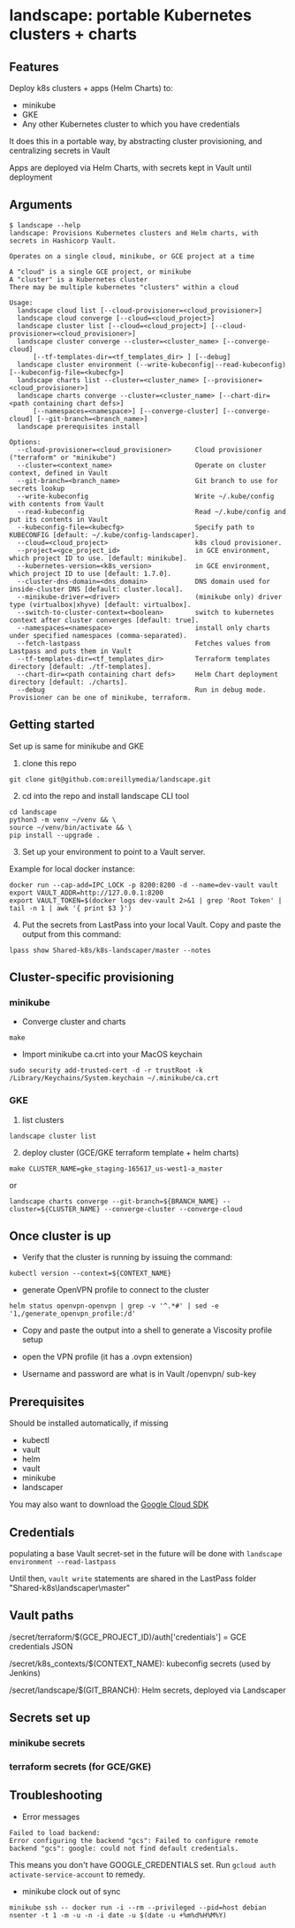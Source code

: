 # landscape: portable Kubernetes clusters + charts

## Features
Deploy k8s clusters + apps (Helm Charts) to:
- minikube
- GKE
- Any other Kubernetes cluster to which you have credentials

It does this in a portable way, by abstracting cluster provisioning, and centralizing secrets in Vault

Apps are deployed via Helm Charts, with secrets kept in Vault until deployment

## Arguments
```
$ landscape --help
landscape: Provisions Kubernetes clusters and Helm charts, with secrets in Hashicorp Vault.

Operates on a single cloud, minikube, or GCE project at a time

A "cloud" is a single GCE project, or minikube
A "cluster" is a Kubernetes cluster
There may be multiple kubernetes "clusters" within a cloud

Usage:
  landscape cloud list [--cloud-provisioner=<cloud_provisioner>]
  landscape cloud converge [--cloud=<cloud_project>]
  landscape cluster list [--cloud=<cloud_project>] [--cloud-provisioner=<cloud_provisioner>]
  landscape cluster converge --cluster=<cluster_name> [--converge-cloud]
      [--tf-templates-dir=<tf_templates_dir> ] [--debug]
  landscape cluster environment (--write-kubeconfig|--read-kubeconfig) [--kubeconfig-file=<kubecfg>]
  landscape charts list --cluster=<cluster_name> [--provisioner=<cloud_provisioner>]
  landscape charts converge --cluster=<cluster_name> [--chart-dir=<path containing chart defs>]
      [--namespaces=<namespace>] [--converge-cluster] [--converge-cloud] [--git-branch=<branch_name>]
  landscape prerequisites install

Options:
  --cloud-provisioner=<cloud_provisioner>      Cloud provisioner ("terraform" or "minikube")
  --cluster=<context_name>                     Operate on cluster context, defined in Vault
  --git-branch=<branch_name>                   Git branch to use for secrets lookup
  --write-kubeconfig                           Write ~/.kube/config with contents from Vault
  --read-kubeconfig                            Read ~/.kube/config and put its contents in Vault
  --kubeconfig-file=<kubecfg>                  Specify path to KUBECONFIG [default: ~/.kube/config-landscaper].
  --cloud=<cloud_project>                      k8s cloud provisioner.
  --project=<gce_project_id>                   in GCE environment, which project ID to use. [default: minikube].
  --kubernetes-version=<k8s_version>           in GCE environment, which project ID to use [default: 1.7.0].
  --cluster-dns-domain=<dns_domain>            DNS domain used for inside-cluster DNS [default: cluster.local].
  --minikube-driver=<driver>                   (minikube only) driver type (virtualbox|xhyve) [default: virtualbox].
  --switch-to-cluster-context=<boolean>        switch to kubernetes context after cluster converges [default: true].
  --namespaces=<namespace>                     install only charts under specified namespaces (comma-separated).
  --fetch-lastpass                             Fetches values from Lastpass and puts them in Vault
  --tf-templates-dir=<tf_templates_dir>        Terraform templates directory [default: ./tf-templates].
  --chart-dir=<path containing chart defs>     Helm Chart deployment directory [default: ./charts].
  --debug                                      Run in debug mode.
Provisioner can be one of minikube, terraform.
```

## Getting started

Set up is same for minikube and GKE
1. clone this repo
```
git clone git@github.com:oreillymedia/landscape.git
```

2. cd into the repo and install landscape CLI tool
```
cd landscape
python3 -m venv ~/venv && \
source ~/venv/bin/activate && \
pip install --upgrade .
```

3. Set up your environment to point to a Vault server.

Example for local docker instance:
```
docker run --cap-add=IPC_LOCK -p 8200:8200 -d --name=dev-vault vault
export VAULT_ADDR=http://127.0.0.1:8200
export VAULT_TOKEN=$(docker logs dev-vault 2>&1 | grep 'Root Token' | tail -n 1 | awk '{ print $3 }')
```

4. Put the secrets from LastPass into your local Vault.
Copy and paste the output from this command:
```
lpass show Shared-k8s/k8s-landscaper/master --notes
```

## Cluster-specific provisioning

### minikube

- Converge cluster and charts
```
make
```

- Import minikube ca.crt into your MacOS keychain
```
sudo security add-trusted-cert -d -r trustRoot -k /Library/Keychains/System.keychain ~/.minikube/ca.crt
```

### GKE
1. list clusters
```
landscape cluster list
```

2. deploy cluster (GCE/GKE terraform template + helm charts)
```
make CLUSTER_NAME=gke_staging-165617_us-west1-a_master
```

or
```
landscape charts converge --git-branch=${BRANCH_NAME} --cluster=${CLUSTER_NAME} --converge-cluster --converge-cloud
```

## Once cluster is up
- Verify that the cluster is running by issuing the command:
```
kubectl version --context=${CONTEXT_NAME}
```

- generate OpenVPN profile to connect to the cluster
```
helm status openvpn-openvpn | grep -v '^.*#' | sed -e '1,/generate_openvpn_profile:/d'
```

- Copy and paste the output into a shell to generate a Viscosity profile setup

- open the VPN profile  (it has a .ovpn extension)

- Username and password are what is in Vault /openvpn/ sub-key

## Prerequisites
Should be installed automatically, if missing
- kubectl
- vault
- helm
- vault
- minikube
- landscaper

You may also want to download the [Google Cloud SDK](https://cloud.google.com/sdk/)

## Credentials

populating a base Vault secret-set in the future will be done with `landscape environment --read-lastpass`

Until then, `vault write` statements are shared in the LastPass folder "Shared-k8s\landscaper\master"

## Vault paths

/secret/terraform/$(GCE_PROJECT_ID)/auth['credentials'] = GCE credentials JSON

/secret/k8s_contexts/$(CONTEXT_NAME): kubeconfig secrets (used by Jenkins)

/secret/landscape/$(GIT_BRANCH): Helm secrets, deployed via Landscaper

## Secrets set up

### minikube secrets

### terraform secrets (for GCE/GKE)

## Troubleshooting

- Error messages
```
Failed to load backend:
Error configuring the backend "gcs": Failed to configure remote backend "gcs": google: could not find default credentials.
```

This means you don't have GOOGLE_CREDENTIALS set. Run `gcloud auth activate-service-account` to remedy.


- minikube clock out of sync
```
minikube ssh -- docker run -i --rm --privileged --pid=host debian nsenter -t 1 -m -u -n -i date -u $(date -u +%m%d%H%M%Y)
```
